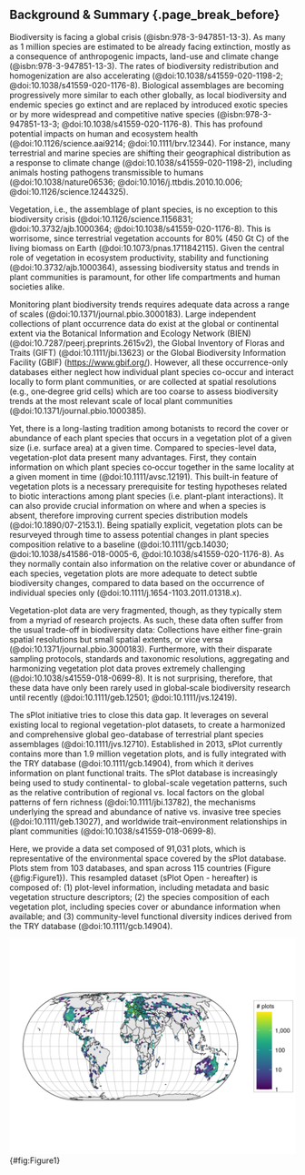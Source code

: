 ## Background & Summary {.page_break_before}


Biodiversity is facing a global crisis (@isbn:978-3-947851-13-3). 
As many as 1 million species are estimated to be already facing extinction, mostly as a consequence of anthropogenic impacts, land-use and climate change (@isbn:978-3-947851-13-3). 
The rates of biodiversity redistribution and homogenization are also accelerating (@doi:10.1038/s41559-020-1198-2; @doi:10.1038/s41559-020-1176-8). 
Biological assemblages are becoming progressively more similar to each other globally, as local biodiversity and endemic species go extinct and are replaced by introduced exotic species or by more widespread and competitive native species (@isbn:978-3-947851-13-3; @doi:10.1038/s41559-020-1176-8). 
This has profound potential impacts on human and ecosystem health (@doi:10.1126/science.aai9214;  @doi:10.1111/brv.12344). 
For instance, many terrestrial and marine species are shifting their geographical distribution as a response to climate change (@doi:10.1038/s41559-020-1198-2), including animals hosting pathogens transmissible to humans (@doi:10.1038/nature06536; @doi:10.1016/j.ttbdis.2010.10.006; @doi:10.1126/science.1244325).  

Vegetation, i.e., the assemblage of plant species, is no exception to this biodiversity crisis (@doi:10.1126/science.1156831; @doi:10.3732/ajb.1000364; @doi:10.1038/s41559-020-1176-8). 
This is worrisome, since terrestrial vegetation accounts for 80% (450 Gt C) of the living biomass on Earth (@doi:10.1073/pnas.1711842115). Given the central role of vegetation in ecosystem productivity, stability and functioning (@doi:10.3732/ajb.1000364), assessing biodiversity status and trends in plant communities is paramount, for other life compartments and human societies alike.  


Monitoring plant biodiversity trends requires adequate data across a range of scales (@doi:10.1371/journal.pbio.3000183). 
Large independent collections of plant occurrence data do exist at the global or continental extent via the Botanical Information and Ecology Network (BIEN) (@doi:10.7287/peerj.preprints.2615v2), the Global Inventory of Floras and Traits (GIFT) (@doi:10.1111/jbi.13623) or the Global Biodiversity Information Facility (GBIF) (https://www.gbif.org/). 
However, all these occurrence-only databases either neglect how individual plant species co-occur and interact locally to form plant communities, or are collected at spatial resolutions (e.g., one‐degree grid cells) which are too coarse to assess biodiversity trends at the most relevant scale of local plant communities (@doi:10.1371/journal.pbio.1000385).  

Yet, there is a long-lasting tradition among botanists to record the cover or abundance of each plant species that occurs in a vegetation plot of a given size (i.e. surface area) at a given time. 
Compared to species-level data, vegetation-plot data present many advantages. 
First, they contain information on which plant species co‐occur together in the same locality at a given moment in time (@doi:10.1111/avsc.12191). 
This built-in feature of vegetation plots is a necessary prerequisite for testing hypotheses related to biotic interactions among plant species (i.e. plant-plant interactions). 
It can also provide crucial information on where and when a species is absent, therefore improving current species distribution models (@doi:10.1890/07-2153.1). 
Being spatially explicit, vegetation plots can be resurveyed through time to assess potential changes in plant species composition relative to a baseline (@doi:10.1111/gcb.14030; @doi:10.1038/s41586-018-0005-6, @doi:10.1038/s41559-020-1176-8). 
As they normally contain also information on the relative cover or abundance of each species, vegetation plots are more adequate to detect subtle biodiversity changes, compared to data based on the occurrence of individual species only (@doi:10.1111/j.1654-1103.2011.01318.x).  

Vegetation-plot data are very fragmented, though, as they typically stem from a myriad of research projects. 
As such, these data often suffer from the usual trade-off in biodiversity data: Collections have either fine-grain spatial resolutions but small spatial extents, or vice versa (@doi:10.1371/journal.pbio.3000183). 
Furthermore, with their disparate sampling protocols, standards and taxonomic resolutions, aggregating and harmonizing vegetation plot data proves extremely challenging (@doi:10.1038/s41559-018-0699-8). 
It is not surprising, therefore, that these data have only been rarely used in global‐scale biodiversity research until recently (@doi:10.1111/geb.12501; @doi:10.1111/jvs.12419).  

The sPlot initiative tries to close this data gap. 
It leverages on several existing local to regional vegetation-plot datasets, to create a harmonized and comprehensive global geo-database of terrestrial plant species assemblages (@doi:10.1111/jvs.12710). 
Established in 2013, sPlot currently contains more than 1.9 million vegetation plots, and is fully integrated with the TRY database (@doi:10.1111/gcb.14904), from which it derives information on plant functional traits. 
The sPlot database is increasingly being used to study continental- to global-scale vegetation patterns, such as the relative contribution of regional vs. local factors on the global patterns of fern richness (@doi:10.1111/jbi.13782), the mechanisms underlying the spread and abundance of native vs. invasive tree species (@doi:10.1111/geb.13027), and worldwide trait–environment relationships in plant communities (@doi:10.1038/s41559-018-0699-8).  


Here, we provide a data set composed of 91,031 plots, which is representative of the environmental space covered by the sPlot database. 
Plots stem from 103 databases, and span across 115 countries (Figure {@fig:Figure1}). 
This resampled dataset (sPlot Open - hereafter) is composed of: 
(1) plot-level information, including metadata and basic vegetation structure descriptors; 
(2) the species composition of each vegetation plot, including species cover or abundance information when available; and 
(3) community-level functional diversity indices derived from the TRY database (@doi:10.1111/gcb.14904).  

![Global map of sPlot Open (n = 91,031) and spatial distribution of vegetation plot density per hexagonal cell with a spatial resolution of approximately 70.000 km². Map projection is Eckert IV.](content/images/figure1.png){#fig:Figure1}